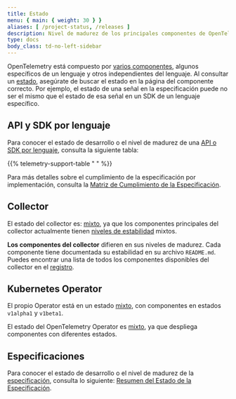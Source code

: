 ```yaml
---
title: Estado
menu: { main: { weight: 30 } }
aliases: [ /project-status, /releases ]
description: Nivel de madurez de los principales componentes de OpenTelemetry
type: docs
body_class: td-no-left-sidebar
---
```


OpenTelemetry está compuesto por
[varios componentes](/docs/concepts/components/), algunos específicos de un
lenguaje y otros independientes del lenguaje. Al consultar un
[estado](/docs/specs/otel/versioning-and-stability/), asegúrate de buscar el
estado en la página del componente correcto. Por ejemplo, el estado de una señal
en la especificación puede no ser el mismo que el estado de esa señal en un SDK
de un lenguaje específico.

## API y SDK por lenguaje

Para conocer el estado de desarrollo o el nivel de madurez de una
[API o SDK por lenguaje](/docs/languages/), consulta la siguiente tabla:

{{% telemetry-support-table " " %}}

Para más detalles sobre el cumplimiento de la especificación por implementación,
consulta la
[Matriz de Cumplimiento de la Especificación](https://github.com/open-telemetry/opentelemetry-specification/blob/main/spec-compliance-matrix.md).

## Collector

El estado del collector es: [mixto](/docs/specs/otel/document-status/#mixed), ya
que los componentes principales del collector actualmente tienen
[niveles de estabilidad](https://github.com/open-telemetry/opentelemetry-collector#stability-levels)
mixtos.

**Los componentes del collector** difieren en sus niveles de madurez. Cada
componente tiene documentada su estabilidad en su archivo `README.md`. Puedes
encontrar una lista de todos los componentes disponibles del collector en el
[registro](/ecosystem/registry/?language=collector).

## Kubernetes Operator

El propio Operator está en un estado
[mixto](/docs/specs/otel/document-status/#mixed), con componentes en estados
`v1alpha1` y `v1beta1`.

El estado del OpenTelemetry Operator es
[mixto](/docs/specs/otel/document-status/#mixed), ya que despliega componentes
con diferentes estados.

## Especificaciones

Para conocer el estado de desarrollo o el nivel de madurez de la
[especificación](/docs/specs/otel/), consulta lo siguiente:
[Resumen del Estado de la Especificación](/docs/specs/status/).
